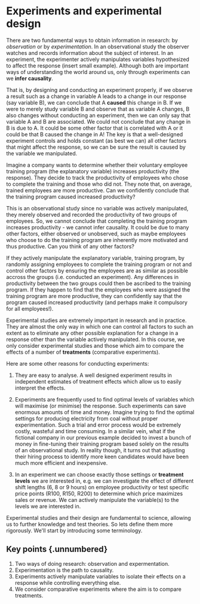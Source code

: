 # Experiments and experimental design

There are two fundamental ways to obtain information in research: by *observation* or by *experimentation*. In an observational study the observer watches and records information about the subject of interest. In an experiment, the experimenter actively manipulates variables hypothesized to affect the response (insert small example). Although both are important ways of understanding the world around us, only through experiments can we **infer causality**.

That is, by designing and conducting an experiment properly, if we observe a result such as a change in variable A leads to a change in our response (say variable B), we can conclude that A **caused** this change in B. If we were to merely study variable B and observe that as variable A changes, B also changes without conducting an experiment, then we can only say that variable A and B are associated. We could not conclude that any change in B is due to A. It could be some other factor that is correlated with A or it could be that B caused the change in A! The key is that a well-designed experiment controls and holds constant (as best we can) all other factors that might affect the response, so we can be sure the result is caused by the variable we manipulated.

Imagine a company wants to determine whether their voluntary employee training program (the explanatory variable) increases productivity (the response). They decide to track the productivity of employees who chose to complete the training and those who did not. They note that, on average, trained employees are more productive. Can we confidently conclude that the training program caused increased productivity?

This is an observational study since no variable was actively manipulated, they merely observed and recorded the productivity of two groups of employees. So, we cannot conclude that completing the training program increases productivity - we cannot infer causality. It could be due to many other factors, either observed or unobserved, such as maybe employees who choose to do the training program are inherently more motivated and thus productive. Can you think of any other factors?

If they actively manipulate the explanatory variable, training program, by randomly assigning employees to complete the training program or not and control other factors by ensuring the employees are as similar as possible accross the groups (i.e. conducted an experiment). Any differences in productivity between the two groups could then be ascribed to the training program. If they happen to find that the employees who were assigned the training program are more productive, they can confidently say that the program caused increased productivity (and perhaps make it compulsory for all employees!).

Experimental studies are extremely important in research and in practice. They are almost the only way in which one can control all factors to such an extent as to eliminate any other possible explanation for a change in a response other than the variable actively manipulated. In this course, we only consider experimental studies and those which aim to compare the effects of a number of **treatments** (comparative experiments).

Here are some other reasons for conducting experiments:

1.  They are easy to analyse. A well designed experiment results in independent estimates of treatment effects which allow us to easily interpret the effects. 

2.  Experiments are frequently used to find optimal levels of variables which will maximise (or minimise) the response. Such experiments can save enormous amounts of time and money. Imagine trying to find the optimal settings for producing electricity from coal without proper experimentation. Such a trial and error process would be extremely costly, wasteful and time consuming. In a similar vein, what if the fictional company in our previous example decided to invest a bunch of money in fine-tuning their training program based solely on the results of an observational study. In reality though, it turns out that adjusting their hiring process to identify more keen candidates would have been much more efficient and inexpensive.

3.  In an experiment we can choose exactly those settings or **treatment levels** we are interested in, e.g. we can investigate the effect of different shift lengths (6, 8 or 9 hours) on employee productivity or test specific price points (R100, R150, R200) to determine which price maximizes sales or revenue. We can actively manipulate the variable(s) to the levels we are interested in.

Experimental studies and their design are fundamental to science, allowing us to further knowledge and test theories. So lets define them more rigorously. We'll start by introducing some terminology.

## Key points {.unnumbered}

1. Two ways of doing research: observation and expermentation. 
2. Experimentation is the path to causality.
3. Experiments actively manipulate variables to isolate their effects on a response while controlling everything else. 
4. We consider comparative experiments where the aim is to compare treatments. 
